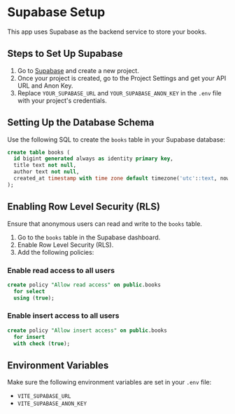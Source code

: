 # Supabase Setup

This app uses Supabase as the backend service to store your books.

## Steps to Set Up Supabase

1. Go to [Supabase](https://supabase.io) and create a new project.
2. Once your project is created, go to the Project Settings and get your API URL and Anon Key.
3. Replace `YOUR_SUPABASE_URL` and `YOUR_SUPABASE_ANON_KEY` in the `.env` file with your project's credentials.

## Setting Up the Database Schema

Use the following SQL to create the `books` table in your Supabase database:

```sql
create table books (
  id bigint generated always as identity primary key,
  title text not null,
  author text not null,
  created_at timestamp with time zone default timezone('utc'::text, now()) not null
);
```

## Enabling Row Level Security (RLS)

Ensure that anonymous users can read and write to the `books` table.

1. Go to the `books` table in the Supabase dashboard.
2. Enable Row Level Security (RLS).
3. Add the following policies:

### Enable read access to all users

```sql
create policy "Allow read access" on public.books
  for select
  using (true);
```

### Enable insert access to all users

```sql
create policy "Allow insert access" on public.books
  for insert
  with check (true);
```

## Environment Variables

Make sure the following environment variables are set in your `.env` file:

- `VITE_SUPABASE_URL`
- `VITE_SUPABASE_ANON_KEY`
